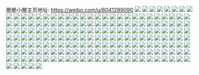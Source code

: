 脆脆小醒主页地址: https://weibo.com/u/6041299090 
![](https://wx4.sinaimg.cn/mw2000/006AQFRUgy1h94sxaldymj31ux2hxx6p.jpg) 
![](https://wx4.sinaimg.cn/mw2000/006AQFRUgy1h94sxj526cj327g30nu0y.jpg) 
![](https://wx4.sinaimg.cn/mw2000/006AQFRUgy1h94sx6s2msj31t62f8qv5.jpg) 
![](https://wx4.sinaimg.cn/mw2000/006AQFRUgy1h94sx2jkm6j322i2rcqv6.jpg) 
![](https://wx4.sinaimg.cn/mw2000/006AQFRUgy1h94sxec5qej324r2u71kz.jpg) 
![](https://wx4.sinaimg.cn/mw2000/006AQFRUgy1h94sxselpxj32802yox6r.jpg) 
![](https://wx4.sinaimg.cn/mw2000/006AQFRUgy1h864cgca55j30u014i0zm.jpg) 
![](https://wx4.sinaimg.cn/mw2000/006AQFRUgy1h864cgwoy2j30u0140thf.jpg) 
![](https://wx4.sinaimg.cn/mw2000/006AQFRUgy1h7fg41yms4j321y2qjqv7.jpg) 
![](https://wx4.sinaimg.cn/mw2000/006AQFRUgy1h7fg4g9bubj32c0340hdw.jpg) 
![](https://wx4.sinaimg.cn/mw2000/006AQFRUgy1h7fg4cxjw8j327v2yhhdv.jpg) 
![](https://wx4.sinaimg.cn/mw2000/006AQFRUgy1h7fg498r14j324l2u6hdu.jpg) 
![](https://wx4.sinaimg.cn/mw2000/006AQFRUgy1h7fg46kveuj321k2q1qv6.jpg) 
![](https://wx4.sinaimg.cn/mw2000/006AQFRUgy1h7fg4bbl8tj329t310kjn.jpg) 
![](https://wx4.sinaimg.cn/mw2000/006AQFRUgy1h70ez3z3l2j32572uze82.jpg) 
![](https://wx4.sinaimg.cn/mw2000/006AQFRUgy1h70ezaz0vlj31ew1vu1ky.jpg) 
![](https://wx4.sinaimg.cn/mw2000/006AQFRUgy1h70ez9mh4lj323m2rwnpe.jpg) 
![](https://wx4.sinaimg.cn/mw2000/006AQFRUgy1h70ez0n568j324b2uihdu.jpg) 
![](https://wx4.sinaimg.cn/mw2000/006AQFRUgy1h70eyx0lvlj328n2zgapd.jpg) 
![](https://wx4.sinaimg.cn/mw2000/006AQFRUgy1h70eyyy5nfj31xn2kvamt.jpg) 
![](https://wx4.sinaimg.cn/mw2000/006AQFRUgy1h6scoc1d1jj323s2t2e82.jpg) 
![](https://wx4.sinaimg.cn/mw2000/006AQFRUgy1h6scodl1xlj31zs2nq1ky.jpg) 
![](https://wx4.sinaimg.cn/mw2000/006AQFRUgy1h6sco9v4g9j32012o1e82.jpg) 
![](https://wx4.sinaimg.cn/mw2000/006AQFRUgy1h6scofk1tqj32c0340asw.jpg) 
![](https://wx4.sinaimg.cn/mw2000/006AQFRUgy1h6sco80n5cj326p2xchdu.jpg) 
![](https://wx4.sinaimg.cn/mw2000/006AQFRUgy1h6scogrz78j32732xi13g.jpg) 
![](https://wx4.sinaimg.cn/mw2000/006AQFRUgy1h6k9nylmdfj328h2zbhdu.jpg) 
![](https://wx4.sinaimg.cn/mw2000/006AQFRUgy1h6k9nref23j326u2x5794.jpg) 
![](https://wx4.sinaimg.cn/mw2000/006AQFRUgy1h6k9o2izf0j326b2wfnpd.jpg) 
![](https://wx4.sinaimg.cn/mw2000/006AQFRUgy1h6k9pqdsewj30l10l177d.jpg) 
![](https://wx4.sinaimg.cn/mw2000/006AQFRUgy1h6k9nt1c5zj327w2yj7wi.jpg) 
![](https://wx4.sinaimg.cn/mw2000/006AQFRUgy1h6k9qp0m6jj30u00u0wlw.jpg) 
![](https://wx4.sinaimg.cn/mw2000/006AQFRUgy1h6k9o0rtphj329g30m18a.jpg) 
![](https://wx4.sinaimg.cn/mw2000/006AQFRUgy1h6k9nwmxywj32c0340qv6.jpg) 
![](https://wx4.sinaimg.cn/mw2000/006AQFRUgy1h6k9npbb3uj323t2t313m.jpg) 
![](https://wx4.sinaimg.cn/mw2000/006AQFRUgy1h6c62no4btj324p2ubqfk.jpg) 
![](https://wx4.sinaimg.cn/mw2000/006AQFRUgy1h6c62ui0tuj329o30xx6q.jpg) 
![](https://wx4.sinaimg.cn/mw2000/006AQFRUgy1h6c62qbnmlj326o26o1l2.jpg) 
![](https://wx4.sinaimg.cn/mw2000/006AQFRUgy1h6c66z59gyj31s81s8kjl.jpg) 
![](https://wx4.sinaimg.cn/mw2000/006AQFRUgy1h6c62rmgaqj325q2vnqv6.jpg) 
![](https://wx4.sinaimg.cn/mw2000/006AQFRUgy1h6c62t4gr6j321b2r9hdu.jpg) 
![](https://wx4.sinaimg.cn/mw2000/006AQFRUgy1h5i4i6x054j326a2weu0z.jpg) 
![](https://wx4.sinaimg.cn/mw2000/006AQFRUgy1h5i4hx1pzyj322i2sahdu.jpg) 
![](https://wx4.sinaimg.cn/mw2000/006AQFRUgy1h5i4i9kj8vj325l2vge84.jpg) 
![](https://wx4.sinaimg.cn/mw2000/006AQFRUgy1h5i4jwbmmej324f2twx6q.jpg) 
![](https://wx4.sinaimg.cn/mw2000/006AQFRUgy1h5i4hzxuaej31w92nox6q.jpg) 
![](https://wx4.sinaimg.cn/mw2000/006AQFRUgy1h5i4ju2t50j31y32lex6q.jpg) 
![](https://wx4.sinaimg.cn/mw2000/006AQFRUgy1h51xcnnkhvj31le24iu0x.jpg) 
![](https://wx4.sinaimg.cn/mw2000/006AQFRUgy1h51xcilvxxj327d2xt4qr.jpg) 
![](https://wx4.sinaimg.cn/mw2000/006AQFRUgy1h51xcm0rcbj32742xihdv.jpg) 
![](https://wx4.sinaimg.cn/mw2000/006AQFRUgy1h51xegd5prj328p30g4qs.jpg) 
![](https://wx4.sinaimg.cn/mw2000/006AQFRUgy1h51xcxzav6j30u00u0wjb.jpg) 
![](https://wx4.sinaimg.cn/mw2000/006AQFRUgy1h51xed3q2xj32c03407wk.jpg) 
![](https://wx4.sinaimg.cn/mw2000/006AQFRUgy1h51xc65dj7j31zw2nw4qq.jpg) 
![](https://wx4.sinaimg.cn/mw2000/006AQFRUgy1h51xcarhjkj32c0340kjp.jpg) 
![](https://wx4.sinaimg.cn/mw2000/006AQFRUgy1h51xce9hjzj324m2u6hdu.jpg) 
![](https://wx4.sinaimg.cn/mw2000/006AQFRUgy1h4rktoagzcj32312s2hdu.jpg) 
![](https://wx4.sinaimg.cn/mw2000/006AQFRUgy1h4rktq09sfj321r2qzhdu.jpg) 
![](https://wx4.sinaimg.cn/mw2000/006AQFRUgy1h4rktmmq0zj324f2txkjm.jpg) 
![](https://wx4.sinaimg.cn/mw2000/006AQFRUgy1h4rktqmjxyj30u0140wku.jpg) 
![](https://wx4.sinaimg.cn/mw2000/006AQFRUgy1h4rktrw7m4j31sc2dsb2a.jpg) 
![](https://wx4.sinaimg.cn/mw2000/006AQFRUgy1h4rkttiubkj31zf2n91ky.jpg) 
![](https://wx4.sinaimg.cn/mw2000/006AQFRUgy1h4eur3oez0j31561iw7no.jpg) 
![](https://wx4.sinaimg.cn/mw2000/006AQFRUgy1h4eur33fehj31lo24w7wh.jpg) 
![](https://wx4.sinaimg.cn/mw2000/006AQFRUgy1h4eur52ldej31sc2dsu0x.jpg) 
![](https://wx4.sinaimg.cn/mw2000/006AQFRUgy1h4eur7jw33j32382s8u10.jpg) 
![](https://wx4.sinaimg.cn/mw2000/006AQFRUgy1h3u01qvzldj31ws2jnu0y.jpg) 
![](https://wx4.sinaimg.cn/mw2000/006AQFRUgy1h3u01tq4qhj31uu2h41kz.jpg) 
![](https://wx4.sinaimg.cn/mw2000/006AQFRUgy1h3u01xidg2j325i2vdx6r.jpg) 
![](https://wx4.sinaimg.cn/mw2000/006AQFRUgy1h3u01o21aoj32712xkx6r.jpg) 
![](https://wx4.sinaimg.cn/mw2000/006AQFRUgy1h380lpef1sj31oe28j4qp.jpg) 
![](https://wx4.sinaimg.cn/mw2000/006AQFRUgy1h380lkptr7j31wo2jkhdt.jpg) 
![](https://wx4.sinaimg.cn/mw2000/006AQFRUgy1h380loda3tj31vm2hqnpd.jpg) 
![](https://wx4.sinaimg.cn/mw2000/006AQFRUgy1h380lqzzlcj31kd1kd1kx.jpg) 
![](https://wx4.sinaimg.cn/mw2000/006AQFRUgy1h380lsmqxmj31o22817wh.jpg) 
![](https://wx4.sinaimg.cn/mw2000/006AQFRUgy1h380lud8erj31mz26n4qp.jpg) 
![](https://wx4.sinaimg.cn/mw2000/006AQFRUgy1h2wgmugy66j31so2h3x6p.jpg) 
![](https://wx4.sinaimg.cn/mw2000/006AQFRUgy1h2wgmqt4yej323z2t8u0y.jpg) 
![](https://wx4.sinaimg.cn/mw2000/006AQFRUgy1h2wgmoutt8j31x52k7qv5.jpg) 
![](https://wx4.sinaimg.cn/mw2000/006AQFRUgy1h2wgmk2782j31tc2f5qv5.jpg) 
![](https://wx4.sinaimg.cn/mw2000/006AQFRUgy1h2wgqkhgspj31mt26fhdt.jpg) 
![](https://wx4.sinaimg.cn/mw2000/006AQFRUgy1h2wgsmzszqj31ch1sm7wh.jpg) 
![](https://wx4.sinaimg.cn/mw2000/006AQFRUgy1h2wgmn64hdj31y12ld4qq.jpg) 
![](https://wx4.sinaimg.cn/mw2000/006AQFRUgy1h2wgslfrm8j320y2p74qq.jpg) 
![](https://wx4.sinaimg.cn/mw2000/006AQFRUgy1h2imu9eykdj326p2wykjm.jpg) 
![](https://wx4.sinaimg.cn/mw2000/006AQFRUgy1h2imvkcxu0j32712xdb2a.jpg) 
![](https://wx4.sinaimg.cn/mw2000/006AQFRUgy1h2imu2d5gxj328d2z6e82.jpg) 
![](https://wx4.sinaimg.cn/mw2000/006AQFRUgy1h2imtweie7j32a831nhdu.jpg) 
![](https://wx4.sinaimg.cn/mw2000/006AQFRUgy1h2imuhkd0oj31c41s41kx.jpg) 
![](https://wx4.sinaimg.cn/mw2000/006AQFRUgy1h2imvrdmy1j31wm2l6b2a.jpg) 
![](https://wx4.sinaimg.cn/mw2000/006AQFRUgy1h1uc1euzmuj326r2x0npf.jpg) 
![](https://wx4.sinaimg.cn/mw2000/006AQFRUgy1h1uc16tbnjj32392sc7wj.jpg) 
![](https://wx4.sinaimg.cn/mw2000/006AQFRUgy1h1uc12ui11j31g31xge81.jpg) 
![](https://wx4.sinaimg.cn/mw2000/006AQFRUgy1h1uc1adocpj32aq32aqv7.jpg) 
![](https://wx4.sinaimg.cn/mw2000/006AQFRUgy1h1uc1jwr1sj32by33ynpf.jpg) 
![](https://wx4.sinaimg.cn/mw2000/006AQFRUgy1h1uc2nd0jjj31wx2jr7wi.jpg) 
![](https://wx4.sinaimg.cn/mw2000/006AQFRUgy1h14w0pbnssj32722zgnpe.jpg) 
![](https://wx4.sinaimg.cn/mw2000/006AQFRUgy1h14w0qw8pkj32072o77wi.jpg) 
![](https://wx4.sinaimg.cn/mw2000/006AQFRUgy1h14w0sqtelj32392sdkjm.jpg) 
![](https://wx4.sinaimg.cn/mw2000/006AQFRUgy1h14w0uc605j31zm2q34qq.jpg) 
![](https://wx4.sinaimg.cn/mw2000/006AQFRUgy1h14w0vt4jcj31vz1vzb29.jpg) 
![](https://wx4.sinaimg.cn/mw2000/006AQFRUgy1h0xyds1nbsj32742xf1l1.jpg) 
![](https://wx4.sinaimg.cn/mw2000/006AQFRUgy1h0xydoddm0j32c0340nph.jpg) 
![](https://wx4.sinaimg.cn/mw2000/006AQFRUgy1h0xye5rxp9j329j30qkjo.jpg) 
![](https://wx4.sinaimg.cn/mw2000/006AQFRUgy1h0xydkhg3gj32c0340kjo.jpg) 
![](https://wx4.sinaimg.cn/mw2000/006AQFRUgy1h0puroei6kj326q2wzb2a.jpg) 
![](https://wx4.sinaimg.cn/mw2000/006AQFRUgy1h0purwx97hj32652w7e83.jpg) 
![](https://wx4.sinaimg.cn/mw2000/006AQFRUgy1h0pur7iqfuj32c03401kz.jpg) 
![](https://wx4.sinaimg.cn/mw2000/006AQFRUgy1h0purkabntj329730anpe.jpg) 
![](https://wx4.sinaimg.cn/mw2000/006AQFRUgy1h0pur0k2u8j32382sb1ky.jpg) 
![](https://wx4.sinaimg.cn/mw2000/006AQFRUgy1h0purduv2oj32802807wi.jpg) 
![](https://wx4.sinaimg.cn/mw2000/006AQFRUgy1h01kdgp9ilj324g2tve82.jpg) 
![](https://wx4.sinaimg.cn/mw2000/006AQFRUgy1h01ke0v1gdj32c0340u0y.jpg) 
![](https://wx4.sinaimg.cn/mw2000/006AQFRUgy1h01kdn67joj3294302kjm.jpg) 
![](https://wx4.sinaimg.cn/mw2000/006AQFRUgy1h01kd9iaxsj32c0340e82.jpg) 
![](https://wx4.sinaimg.cn/mw2000/006AQFRUgy1h01ke6wnnej32c0340b2a.jpg) 
![](https://wx4.sinaimg.cn/mw2000/006AQFRUgy1h01kdubpr6j32c0340qv6.jpg) 
![](https://wx4.sinaimg.cn/mw2000/006AQFRUgy1gzscyt4ihcj32c03407wj.jpg) 
![](https://wx4.sinaimg.cn/mw2000/006AQFRUgy1gzscy340ifj32c0340x6q.jpg) 
![](https://wx4.sinaimg.cn/mw2000/006AQFRUgy1gzscy1frr8j32c03404qr.jpg) 
![](https://wx4.sinaimg.cn/mw2000/006AQFRUgy1gzscydzgvgj32c03407wj.jpg) 
![](https://wx4.sinaimg.cn/mw2000/006AQFRUgy1gzpzbu16sij32c0340x6q.jpg) 
![](https://wx4.sinaimg.cn/mw2000/006AQFRUgy1gzpzbwt66cj32c03407wj.jpg) 
![](https://wx4.sinaimg.cn/mw2000/006AQFRUgy1gzpzbru2a3j32c03404qr.jpg) 
![](https://wx4.sinaimg.cn/mw2000/006AQFRUgy1gzpzbmwewmj32c0340x6q.jpg) 
![](https://wx4.sinaimg.cn/mw2000/006AQFRUgy1gzpzbyejiej329g30mqv5.jpg) 
![](https://wx4.sinaimg.cn/mw2000/006AQFRUgy1gzpzbpkuv0j326h2wnu0y.jpg) 
![](https://wx4.sinaimg.cn/mw2000/006AQFRUgy1gya111ubw7j32913011kz.jpg) 
![](https://wx4.sinaimg.cn/mw2000/006AQFRUgy1gya10ywuj4j31r91r9e81.jpg) 
![](https://wx4.sinaimg.cn/mw2000/006AQFRUgy1gya165aez6j30u0140ail.jpg) 
![](https://wx4.sinaimg.cn/mw2000/006AQFRUgy1gya161iom0j325a24w7wi.jpg) 
![](https://wx4.sinaimg.cn/mw2000/006AQFRUgy1gxw6v1rdwnj32c0340e84.jpg) 
![](https://wx4.sinaimg.cn/mw2000/006AQFRUgy1gxw73vgo2tj32c0340b2c.jpg) 
![](https://wx4.sinaimg.cn/mw2000/006AQFRUgy1gxw74dcbwpj32c03407wk.jpg) 
![](https://wx4.sinaimg.cn/mw2000/006AQFRUgy1gxw74t01idj32bz340u0z.jpg) 
![](https://wx4.sinaimg.cn/mw2000/006AQFRUgy1gxw6v9b8t5j31z82n0u0y.jpg) 
![](https://wx4.sinaimg.cn/mw2000/006AQFRUgy1gxw751s4ioj32192197wi.jpg) 
![](https://wx4.sinaimg.cn/mw2000/006AQFRUgy1gxw73365n7j327q2ybqv7.jpg) 
![](https://wx4.sinaimg.cn/mw2000/006AQFRUgy1gxw75hyngoj32bw2bw4qr.jpg) 
![](https://wx4.sinaimg.cn/mw2000/006AQFRUgy1gx5kjt3188j32c033y7wi.jpg) 
![](https://wx4.sinaimg.cn/mw2000/006AQFRUgy1gx5kjr56l6j329h29hhdu.jpg) 
![](https://wx4.sinaimg.cn/mw2000/006AQFRUgy1gx5kjwnf8qj323i2spe82.jpg) 
![](https://wx4.sinaimg.cn/mw2000/006AQFRUgy1gwvyg1q692j30u00zadjg.jpg) 
![](https://wx4.sinaimg.cn/mw2000/006AQFRUgy1gwvyg4iajcj30u00z478k.jpg) 
![](https://wx4.sinaimg.cn/mw2000/006AQFRUgy1gwvyg3lk4kj30u00u0n01.jpg) 
![](https://wx4.sinaimg.cn/mw2000/006AQFRUgy1gwvyg1bba4j30u00u0ad7.jpg) 
![](https://wx4.sinaimg.cn/mw2000/006AQFRUgy1gqllz33asaj32c03407wi.jpg) 
![](https://wx4.sinaimg.cn/mw2000/006AQFRUgy1gqllyz0oi4j3280280hdu.jpg) 
![](https://wx4.sinaimg.cn/mw2000/006AQFRUgy1gqllz4c796j31zk2ndb29.jpg) 
![](https://wx4.sinaimg.cn/mw2000/006AQFRUgy1gqllz06t43j31gl1gl4qh.jpg) 
![](https://wx4.sinaimg.cn/mw2000/006AQFRUgy1gqllz0vls2j30yt0ytanj.jpg) 
![](https://wx4.sinaimg.cn/mw2000/006AQFRUgy1gqllyvwgpdj31ln1lnhdt.jpg) 
![](https://wx4.sinaimg.cn/mw2000/006AQFRUly1gopj6ad9enj30u00u0n5u.jpg) 
![](https://wx4.sinaimg.cn/mw2000/006AQFRUly1gopj6clntqj30u00u011l.jpg) 
![](https://wx4.sinaimg.cn/mw2000/006AQFRUly1gopj6az361j30u00u0n5x.jpg) 
![](https://wx4.sinaimg.cn/mw2000/006AQFRUly1gopj6blxb0j30u00u0gqs.jpg) 
![](https://wx4.sinaimg.cn/mw2000/006AQFRUly1gopj6d97q5j30u00u047u.jpg) 
![](https://wx4.sinaimg.cn/mw2000/006AQFRUly1gopj6c1aknj30u00u079h.jpg) 
![](https://wx4.sinaimg.cn/mw2000/006AQFRUly1gnfepzyq95j30u00u0wnc.jpg) 
![](https://wx4.sinaimg.cn/mw2000/006AQFRUly1gnfepzqgeoj30u00u0qcy.jpg) 
![](https://wx4.sinaimg.cn/mw2000/006AQFRUly1gnfeq06me2j30ve0vgjzz.jpg) 
![](https://wx4.sinaimg.cn/mw2000/006AQFRUly1gmugxasyalj31xi1xz7wi.jpg) 
![](https://wx4.sinaimg.cn/mw2000/006AQFRUly1gmugxc7ictj31ms1msu0x.jpg) 
![](https://wx4.sinaimg.cn/mw2000/006AQFRUly1gmugoxffw5j31c11c1b29.jpg) 
![](https://wx4.sinaimg.cn/mw2000/006AQFRUly1gmugoyen35j31b71b77wh.jpg) 
![](https://wx4.sinaimg.cn/mw2000/006AQFRUly1gmugp0e91gj325r26ahdv.jpg) 
![](https://wx4.sinaimg.cn/mw2000/006AQFRUly1gmugos8t9nj31wp1wp4qq.jpg) 
![](https://wx4.sinaimg.cn/mw2000/006AQFRUly1gmugxwxafgj30u00u0ag9.jpg) 
![](https://wx4.sinaimg.cn/mw2000/006AQFRUly1gmugotz2uij322n22n1kz.jpg) 
![](https://wx4.sinaimg.cn/mw2000/006AQFRUly1gmugovz9kgj329420n7wj.jpg) 
![](https://wx4.sinaimg.cn/mw2000/006AQFRUly1gllcxidfpyj31vq1vqhdt.jpg) 
![](https://wx4.sinaimg.cn/mw2000/006AQFRUly1gllcxgwbrtj31g11g14qp.jpg) 
![](https://wx4.sinaimg.cn/mw2000/006AQFRUly1gllcxjg06uj31o21o24qp.jpg) 
![](https://wx4.sinaimg.cn/mw2000/006AQFRUly1gllcxnaqtrj31yr25ex6q.jpg) 
![](https://wx4.sinaimg.cn/mw2000/006AQFRUly1gllcxpoyqyj324q24q1ky.jpg) 
![](https://wx4.sinaimg.cn/mw2000/006AQFRUly1gllcxskq2bj32c0340e84.jpg) 
![](https://wx4.sinaimg.cn/mw2000/006AQFRUly1gjvk6mr8n0j31ic1icnpd.jpg) 
![](https://wx4.sinaimg.cn/mw2000/006AQFRUly1gjvk6nrwa0j30p50p5wq4.jpg) 
![](https://wx4.sinaimg.cn/mw2000/006AQFRUly1gjvk6k5jcvj31dk1dk4qp.jpg) 
![](https://wx4.sinaimg.cn/mw2000/006AQFRUly1gixb5f5t73j31m81m81kx.jpg) 
![](https://wx4.sinaimg.cn/mw2000/006AQFRUly1gixb5hxu3vj31io1io1kx.jpg) 
![](https://wx4.sinaimg.cn/mw2000/006AQFRUly1gixb5dz9c8j317f17fdz3.jpg) 
![](https://wx4.sinaimg.cn/mw2000/006AQFRUly1gixb5g8burj31r01r0e81.jpg) 
![](https://wx4.sinaimg.cn/mw2000/006AQFRUly1gf2u6me0lnj31kp1kpb29.jpg) 
![](https://wx4.sinaimg.cn/mw2000/006AQFRUly1gf2u6mwudzj31d51d5tzr.jpg) 
![](https://wx4.sinaimg.cn/mw2000/006AQFRUly1gf2u6lw3u6j31f21f24qp.jpg) 
![](https://wx4.sinaimg.cn/mw2000/006AQFRUly1gczhirxizmj31o01o0npd.jpg) 
![](https://wx4.sinaimg.cn/mw2000/006AQFRUly1gczhiqlmaej31fy1fy7wh.jpg) 
